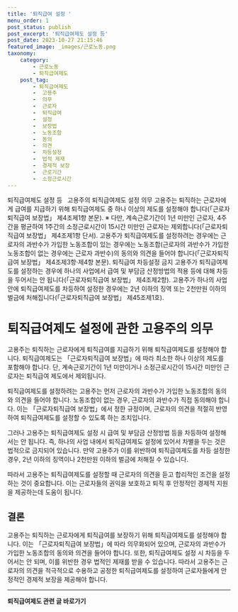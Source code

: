 ```yaml
---
title: '퇴직급여 설정 '
menu_order: 1
post_status: publish
post_excerpt: '퇴직급여제도 설정 등'
post_date: 2023-10-27 21:15:46
featured_image: _images/근로노동.png
taxonomy:
    category:
        - 근로노동
        - 퇴직급여제도
    post_tag:
        - 퇴직급여제도
        -  고용주
        -  의무
        -  근로자
        -  퇴직급여
        -  설정
        -  보장법
        -  노동조합
        -  동의
        -  의견
        -  차등설정
        -  법적 제재
        -  경제적 보장
        -  근로기간
        -  소정근로시간
---
```



퇴직급여제도 설정 등  
고용주의 퇴직급여제도 설정 의무
고용주는 퇴직하는 근로자에게 급여를 지급하기 위해 퇴직급여제도 중 하나 이상의 제도를 설정해야 합니다(「근로자퇴직급여 보장법」 제4조제1항 본문).
※ 다만, 계속근로기간이 1년 미만인 근로자, 4주간을 평균하여 1주간의 소정근로시간이 15시간 미만인 근로자는 제외합니다(「근로자퇴직급여 보장법」 제4조제1항 단서).
고용주가 퇴직급여제도를 설정하려는 경우에는 근로자의 과반수가 가입한 노동조합이 있는 경우에는 노동조합(근로자의 과반수가 가입한 노동조합이 없는 경우에는 근로자 과반수)의 동의와 의견을 들어야 합니다(「근로자퇴직급여 보장법」 제4조제3항·제4항 본문).
퇴직급여 차등설정 금지
고용주가 퇴직급여제도를 설정하는 경우에 하나의 사업에서 급여 및 부담금 산정방법의 적용 등에 대해 차등을 두어서는 안 됩니다(「근로자퇴직급여 보장법」 제4조제2항).
고용주가 하나의 사업 안에 퇴직급여제도를 차등하여 설정한 경우에는 2년 이하의 징역 또는 2천만원 이하의 벌금에 처해집니다(「근로자퇴직급여 보장법」 제45조제1호).

# 퇴직급여제도 설정에 관한 고용주의 의무

고용주는 퇴직하는 근로자에게 퇴직급여를 지급하기 위해 퇴직급여제도를 설정해야 합니다. 퇴직급여제도는 「근로자퇴직급여 보장법」에 따라 최소한 하나 이상의 제도를 포함해야 합니다. 단, 계속근로기간이 1년 미만이거나 소정근로시간이 15시간 미만인 근로자는 퇴직급여 제도에서 제외됩니다.

퇴직급여제도를 설정하려는 고용주는 먼저 근로자의 과반수가 가입한 노동조합의 동의와 의견을 들어야 합니다. 노동조합이 없는 경우, 근로자의 과반수가 직접 동의해야 합니다. 이는 「근로자퇴직급여 보장법」에서 정한 규정이며, 근로자의 의견을 적절히 반영하여 퇴직급여제도를 설정할 수 있도록 하는 조치입니다.

그러나 고용주는 퇴직급여제도 설정 시 급여 및 부담금 산정방법 등을 차등하여 설정해서는 안 됩니다. 즉, 하나의 사업 내에서 퇴직급여제도 설정에 있어서 차별을 두는 것은 법적으로 금지되어 있습니다. 만약 고용주가 이를 위반하여 퇴직급여제도를 차등 설정한 경우, 2년 이하의 징역이나 2천만원 이하의 벌금에 처해질 수 있습니다.

따라서 고용주는 퇴직급여제도를 설정할 때 근로자의 의견을 듣고 합리적인 조건을 설정하는 것이 중요합니다. 이는 근로자들의 권익을 보호하고 퇴직 후 안정적인 경제적 지원을 제공하는데 도움이 됩니다.

## 결론

고용주는 퇴직하는 근로자에게 퇴직급여를 보장하기 위해 퇴직급여제도를 설정해야 합니다. 이는 「근로자퇴직급여 보장법」에 따라 의무화되어 있으며, 근로자의 과반수가 가입한 노동조합의 동의와 의견을 들어야 합니다. 또한, 퇴직급여제도 설정 시 차등을 두어서는 안 되며, 이를 위반한 경우 법적인 제재를 받을 수 있습니다. 따라서 고용주는 근로자의 의견을 적극적으로 수용하고 공정한 퇴직급여제도를 설정하여 근로자들에게 안정적인 경제적 보장을 제공해야 합니다.
<!-- wp:separator -->
<hr class="wp-block-separator has-alpha-channel-opacity"/>
<!-- /wp:separator -->

<!-- wp:group {"backgroundColor":"base","layout":{"type":"constrained"}} -->
<div class="wp-block-group has-base-background-color has-background"><!-- wp:paragraph {"align":"center","fontSize":"medium"} -->
<p class="has-text-align-center has-large-font-size"><strong>퇴직급여제도 관련 글 바로가기</strong></p>
<!-- /wp:paragraph -->


<!-- wp:latest-posts
{"categories":[{"id":12695,"count":19,"description":"","link":"https://uknowlaw.com/category/%ed%87%b4%ec%a7%81%ea%b8%89%ec%97%ac%ec%a0%9c%eb%8f%84/","name":"퇴직급여제도","slug":"퇴직급여제도","taxonomy":"category","parent":0,"meta":[],"_links":{"self":[{"href":"https://uknowlaw.com/wp-json/wp/v2/categories/12695"}],"collection":[{"href":"https://uknowlaw.com/wp-json/wp/v2/categories"}],"about":[{"href":"https://uknowlaw.com/wp-json/wp/v2/taxonomies/category"}],"wp:post_type":[{"href":"https://uknowlaw.com/wp-json/wp/v2/posts?categories=12695"}],"curies":[{"name":"wp","href":"https://api.w.org/{rel}","templated":true}]}}],"postsToShow":100,"excerptLength":28,"postLayout":"grid","columns":2,"featuredImageAlign":"left","featuredImageSizeSlug":"large","fontSize":"small"} /--></div>
<!-- /wp:group -->